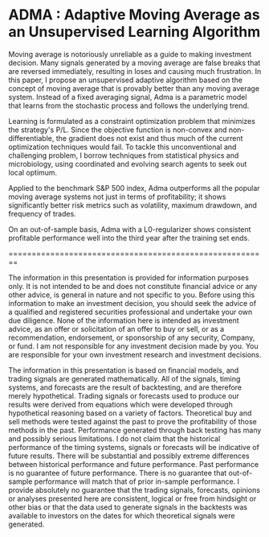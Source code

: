 # ADMA : Adaptive Moving Average as an Unsupervised Learning Algorithm

Moving average is notoriously unreliable as a guide to making investment decision. Many signals generated by a moving average are false breaks that are reversed immediately, resulting in loses and causing much frustration. In this paper, I propose an unsupervised adaptive algorithm based on the concept of moving average that is provably better than any moving average system. Instead of a fixed averaging signal, Adma is a parametric model that learns from the stochastic process and follows the underlying trend. 

Learning is formulated as a constraint optimization problem that minimizes the strategy's P/L. Since the objective function is non-convex and non-differentiable, the gradient does not exist and thus much of the current optimization techniques would fail. To tackle this unconventional and challenging problem, I borrow techniques from statistical physics and microbiology, using coordinated and evolving search agents to seek out local optimum.  

Applied to the benchmark S&P 500 index, Adma outperforms all the popular moving average systems not just in terms of profitability; it shows significantly better risk metrics such as volatility, maximum drawdown, and frequency of trades.  

On an out-of-sample basis, Adma with a L0-regularizer shows consistent profitable performance well into the third year after the training set ends. 


========================================================

The information in this presentation is provided for information purposes only. It is not intended to be and does not constitute financial advice or any other advice, is general in nature and not specific to you. Before using this information to make an investment decision, you should seek the advice of a qualified and registered securities professional and undertake your own due diligence. None of the information here is intended as investment advice, as an offer or solicitation of an offer to buy or sell, or as a recommendation, endorsement, or sponsorship of any security, Company, or fund. I am not responsible for any investment decision made by you. You are responsible for your own investment research and investment decisions. 
	
The information in this presentation is based on financial models, and trading signals are generated mathematically. All of the signals, timing systems, and forecasts are the result of backtesting, and are therefore merely hypothetical. Trading signals or forecasts used to produce our results were derived from equations which were developed through hypothetical reasoning based on a variety of factors. Theoretical buy and sell methods were tested against the past to prove the profitability of those methods in the past. Performance generated through back testing has many and possibly serious limitations. I do not claim that the historical performance of the timing systems, signals or forecasts will be indicative of future results. There will be substantial and possibly extreme differences between historical performance and future performance.  Past performance is no guarantee of future performance. There is no guarantee that out-of-sample performance will match that of prior in-sample performance. I provide absolutely no guarantee that the trading signals, forecasts, opinions or analyses presented here are consistent, logical or free from hindsight or other bias or that the data used to generate signals in the backtests was available to investors on the dates for which theoretical signals were generated.
